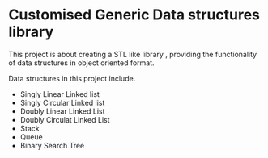 # Customised Generic Data structures library

This project is about creating a STL like library , providing the functionality of  data structures in object oriented format.

Data structures in this project include. 
- Singly Linear Linked list
- Singly Circular Linked list
- Doubly Linear Linked List
- Doubly Circulat Linked List
- Stack
- Queue
- Binary Search Tree


